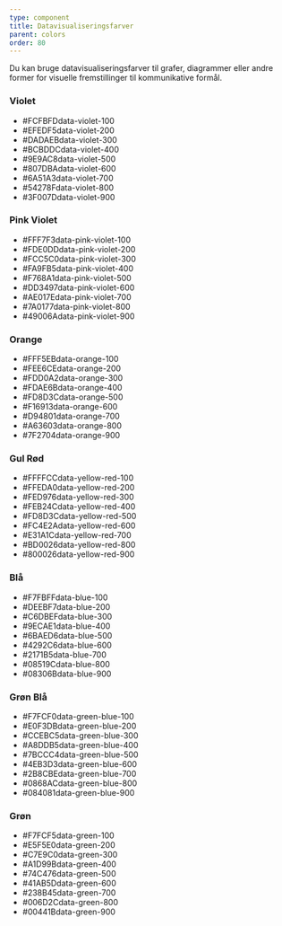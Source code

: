 ```yaml
---
type: component
title: Datavisualiseringsfarver
parent: colors
order: 80
---
```


Du kan bruge datavisualiseringsfarver til grafer, diagrammer eller andre former for visuelle fremstillinger til kommunikative formål.

### Violet

<ul class="color-scale">
  <li>
    <div class="color background-data-violet-100"></div>
    <div class="color-text-label"><span class="color-hex">#FCFBFD</span><span title="data-violet-100"><span class="d-md-none">data-violet-</span>100</span></div>
  </li>
  <li>
    <div class="color background-data-violet-200"></div>
    <div class="color-text-label"><span class="color-hex">#EFEDF5</span><span title="data-violet-200"><span class="d-md-none">data-violet-</span>200</span></div>
  </li>
  <li>
    <div class="color background-data-violet-300"></div>
    <div class="color-text-label"><span class="color-hex">#DADAEB</span><span title="data-violet-300"><span class="d-md-none">data-violet-</span>300</span></div>
  </li>
  <li>
    <div class="color background-data-violet-400"></div>
    <div class="color-text-label"><span class="color-hex">#BCBDDC</span><span title="data-violet-400"><span class="d-md-none">data-violet-</span>400</span></div>
  </li>
  <li>
    <div class="color background-data-violet-500"></div>
    <div class="color-text-label"><span class="color-hex">#9E9AC8</span><span title="data-violet-500"><span class="d-md-none">data-violet-</span>500</span></div>
  </li>
  <li>
    <div class="color background-data-violet-600"></div>
    <div class="color-text-label"><span class="color-hex">#807DBA</span><span title="data-violet-600"><span class="d-md-none">data-violet-</span>600</span></div>
  </li>
  <li>
    <div class="color background-data-violet-700"></div>
    <div class="color-text-label"><span class="color-hex">#6A51A3</span><span title="data-violet-700"><span class="d-md-none">data-violet-</span>700</span></div>
  </li>
  <li>
    <div class="color background-data-violet-800"></div>
    <div class="color-text-label"><span class="color-hex">#54278F</span><span title="data-violet-800"><span class="d-md-none">data-violet-</span>800</span></div>
  </li>
  <li>
    <div class="color background-data-violet-900"></div>
    <div class="color-text-label"><span class="color-hex">#3F007D</span><span title="data-violet-900"><span class="d-md-none">data-violet-</span>900</span></div>
  </li>
</ul>

### Pink Violet

<ul class="color-scale">
  <li>
    <div class="color background-data-pink-violet-100"></div>
    <div class="color-text-label"><span class="color-hex">#FFF7F3</span><span title="data-pink-violet-100"><span class="d-md-none">data-pink-violet-</span>100</span></div>
  </li>
  <li>
    <div class="color background-data-pink-violet-200"></div>
    <div class="color-text-label"><span class="color-hex">#FDE0DD</span><span title="data-pink-violet-200"><span class="d-md-none">data-pink-violet-</span>200</span></div>
  </li>
  <li>
    <div class="color background-data-pink-violet-300"></div>
    <div class="color-text-label"><span class="color-hex">#FCC5C0</span><span title="data-pink-violet-300"><span class="d-md-none">data-pink-violet-</span>300</span></div>
  </li>
  <li>
    <div class="color background-data-pink-violet-400"></div>
    <div class="color-text-label"><span class="color-hex">#FA9FB5</span><span title="data-pink-violet-400"><span class="d-md-none">data-pink-violet-</span>400</span></div>
  </li>
  <li>
    <div class="color background-data-pink-violet-500"></div>
    <div class="color-text-label"><span class="color-hex">#F768A1</span><span title="data-pink-violet-500"><span class="d-md-none">data-pink-violet-</span>500</span></div>
  </li>
  <li>
    <div class="color background-data-pink-violet-600"></div>
    <div class="color-text-label"><span class="color-hex">#DD3497</span><span title="data-pink-violet-600"><span class="d-md-none">data-pink-violet-</span>600</span></div>
  </li>
  <li>
    <div class="color background-data-pink-violet-700"></div>
    <div class="color-text-label"><span class="color-hex">#AE017E</span><span title="data-pink-violet-700"><span class="d-md-none">data-pink-violet-</span>700</span></div>
  </li>
  <li>
    <div class="color background-data-pink-violet-800"></div>
    <div class="color-text-label"><span class="color-hex">#7A0177</span><span title="data-pink-violet-800"><span class="d-md-none">data-pink-violet-</span>800</span></div>
  </li>
  <li>
    <div class="color background-data-pink-violet-900"></div>
    <div class="color-text-label"><span class="color-hex">#49006A</span><span title="data-pink-violet-900"><span class="d-md-none">data-pink-violet-</span>900</span></div>
  </li>
</ul>

### Orange

<ul class="color-scale">
  <li>
    <div class="color background-data-orange-100"></div>
    <div class="color-text-label"><span class="color-hex">#FFF5EB</span><span title="data-orange-100"><span class="d-md-none">data-orange-</span>100</span></div>
  </li>
  <li>
    <div class="color background-data-orange-200"></div>
    <div class="color-text-label"><span class="color-hex">#FEE6CE</span><span title="data-orange-200"><span class="d-md-none">data-orange-</span>200</span></div>
  </li>
  <li>
    <div class="color background-data-orange-300"></div>
    <div class="color-text-label"><span class="color-hex">#FDD0A2</span><span title="data-orange-300"><span class="d-md-none">data-orange-</span>300</span></div>
  </li>
  <li>
    <div class="color background-data-orange-400"></div>
    <div class="color-text-label"><span class="color-hex">#FDAE6B</span><span title="data-orange-400"><span class="d-md-none">data-orange-</span>400</span></div>
  </li>
  <li>
    <div class="color background-data-orange-500"></div>
    <div class="color-text-label"><span class="color-hex">#FD8D3C</span><span title="data-orange-500"><span class="d-md-none">data-orange-</span>500</span></div>
  </li>
  <li>
    <div class="color background-data-orange-600"></div>
    <div class="color-text-label"><span class="color-hex">#F16913</span><span title="data-orange-600"><span class="d-md-none">data-orange-</span>600</span></div>
  </li>
  <li>
    <div class="color background-data-orange-700"></div>
    <div class="color-text-label"><span class="color-hex">#D94801</span><span title="data-orange-700"><span class="d-md-none">data-orange-</span>700</span></div>
  </li>
  <li>
    <div class="color background-data-orange-800"></div>
    <div class="color-text-label"><span class="color-hex">#A63603</span><span title="data-orange-800"><span class="d-md-none">data-orange-</span>800</span></div>
  </li>
  <li>
    <div class="color background-data-orange-900"></div>
    <div class="color-text-label"><span class="color-hex">#7F2704</span><span title="data-orange-900"><span class="d-md-none">data-orange-</span>900</span></div>
  </li>
</ul>

### Gul Rød

<ul class="color-scale">
  <li>
    <div class="color background-data-yellow-red-100"></div>
    <div class="color-text-label"><span class="color-hex">#FFFFCC</span><span title="data-yellow-red-100"><span class="d-md-none">data-yellow-red-</span>100</span></div>
  </li>
  <li>
    <div class="color background-data-yellow-red-200"></div>
    <div class="color-text-label"><span class="color-hex">#FFEDA0</span><span title="data-yellow-red-200"><span class="d-md-none">data-yellow-red-</span>200</span></div>
  </li>
  <li>
    <div class="color background-data-yellow-red-300"></div>
    <div class="color-text-label"><span class="color-hex">#FED976</span><span title="data-yellow-red-300"><span class="d-md-none">data-yellow-red-</span>300</span></div>
  </li>
  <li>
    <div class="color background-data-yellow-red-400"></div>
    <div class="color-text-label"><span class="color-hex">#FEB24C</span><span title="data-yellow-red-400"><span class="d-md-none">data-yellow-red-</span>400</span></div>
  </li>
  <li>
    <div class="color background-data-yellow-red-500"></div>
    <div class="color-text-label"><span class="color-hex">#FD8D3C</span><span title="data-yellow-red-500"><span class="d-md-none">data-yellow-red-</span>500</span></div>
  </li>
  <li>
    <div class="color background-data-yellow-red-600"></div>
    <div class="color-text-label"><span class="color-hex">#FC4E2A</span><span title="data-yellow-red-600"><span class="d-md-none">data-yellow-red-</span>600</span></div>
  </li>
  <li>
    <div class="color background-data-yellow-red-700"></div>
    <div class="color-text-label"><span class="color-hex">#E31A1C</span><span title="data-yellow-red-700"><span class="d-md-none">data-yellow-red-</span>700</span></div>
  </li>
  <li>
    <div class="color background-data-yellow-red-800"></div>
    <div class="color-text-label"><span class="color-hex">#BD0026</span><span title="data-yellow-red-800"><span class="d-md-none">data-yellow-red-</span>800</span></div>
  </li>
  <li>
    <div class="color background-data-yellow-red-900"></div>
    <div class="color-text-label"><span class="color-hex">#800026</span><span title="data-yellow-red-900"><span class="d-md-none">data-yellow-red-</span>900</span></div>
  </li>
</ul>

### Blå

<ul class="color-scale">
  <li>
    <div class="color background-data-blue-100"></div>
    <div class="color-text-label"><span class="color-hex">#F7FBFF</span><span title="data-blue-100"><span class="d-md-none">data-blue-</span>100</span></div>
  </li>
  <li>
    <div class="color background-data-blue-200"></div>
    <div class="color-text-label"><span class="color-hex">#DEEBF7</span><span title="data-blue-200"><span class="d-md-none">data-blue-</span>200</span></div>
  </li>
  <li>
    <div class="color background-data-blue-300"></div>
    <div class="color-text-label"><span class="color-hex">#C6DBEF</span><span title="data-blue-300"><span class="d-md-none">data-blue-</span>300</span></div>
  </li>
  <li>
    <div class="color background-data-blue-400"></div>
    <div class="color-text-label"><span class="color-hex">#9ECAE1</span><span title="data-blue-400"><span class="d-md-none">data-blue-</span>400</span></div>
  </li>
  <li>
    <div class="color background-data-blue-500"></div>
    <div class="color-text-label"><span class="color-hex">#6BAED6</span><span title="data-blue-500"><span class="d-md-none">data-blue-</span>500</span></div>
  </li>
  <li>
    <div class="color background-data-blue-600"></div>
    <div class="color-text-label"><span class="color-hex">#4292C6</span><span title="data-blue-600"><span class="d-md-none">data-blue-</span>600</span></div>
  </li>
  <li>
    <div class="color background-data-blue-700"></div>
    <div class="color-text-label"><span class="color-hex">#2171B5</span><span title="data-blue-700"><span class="d-md-none">data-blue-</span>700</span></div>
  </li>
  <li>
    <div class="color background-data-blue-800"></div>
    <div class="color-text-label"><span class="color-hex">#08519C</span><span title="data-blue-800"><span class="d-md-none">data-blue-</span>800</span></div>
  </li>
  <li>
    <div class="color background-data-blue-900"></div>
    <div class="color-text-label"><span class="color-hex">#08306B</span><span title="data-blue-900"><span class="d-md-none">data-blue-</span>900</span></div>
  </li>
</ul>

### Grøn Blå

<ul class="color-scale">
  <li>
    <div class="color background-data-green-blue-100"></div>
    <div class="color-text-label"><span class="color-hex">#F7FCF0</span><span title="data-green-blue-100"><span class="d-md-none">data-green-blue-</span>100</span></div>
  </li>
  <li>
    <div class="color background-data-green-blue-200"></div>
    <div class="color-text-label"><span class="color-hex">#E0F3DB</span><span title="data-green-blue-200"><span class="d-md-none">data-green-blue-</span>200</span></div>
  </li>
  <li>
    <div class="color background-data-green-blue-300"></div>
    <div class="color-text-label"><span class="color-hex">#CCEBC5</span><span title="data-green-blue-300"><span class="d-md-none">data-green-blue-</span>300</span></div>
  </li>
  <li>
    <div class="color background-data-green-blue-400"></div>
    <div class="color-text-label"><span class="color-hex">#A8DDB5</span><span title="data-green-blue-400"><span class="d-md-none">data-green-blue-</span>400</span></div>
  </li>
  <li>
    <div class="color background-data-green-blue-500"></div>
    <div class="color-text-label"><span class="color-hex">#7BCCC4</span><span title="data-green-blue-500"><span class="d-md-none">data-green-blue-</span>500</span></div>
  </li>
  <li>
    <div class="color background-data-green-blue-600"></div>
    <div class="color-text-label"><span class="color-hex">#4EB3D3</span><span title="data-green-blue-600"><span class="d-md-none">data-green-blue-</span>600</span></div>
  </li>
  <li>
    <div class="color background-data-green-blue-700"></div>
    <div class="color-text-label"><span class="color-hex">#2B8CBE</span><span title="data-green-blue-700"><span class="d-md-none">data-green-blue-</span>700</span></div>
  </li>
  <li>
    <div class="color background-data-green-blue-800"></div>
    <div class="color-text-label"><span class="color-hex">#0868AC</span><span title="data-green-blue-800"><span class="d-md-none">data-green-blue-</span>800</span></div>
  </li>
  <li>
    <div class="color background-data-green-blue-900"></div>
    <div class="color-text-label"><span class="color-hex">#084081</span><span title="data-green-blue-900"><span class="d-md-none">data-green-blue-</span>900</span></div>
  </li>
</ul>

### Grøn

<ul class="color-scale">
  <li>
    <div class="color background-data-green-100"></div>
    <div class="color-text-label"><span class="color-hex">#F7FCF5</span><span title="data-green-100"><span class="d-md-none">data-green-</span>100</span></div>
  </li>
  <li>
    <div class="color background-data-green-200"></div>
    <div class="color-text-label"><span class="color-hex">#E5F5E0</span><span title="data-green-200"><span class="d-md-none">data-green-</span>200</span></div>
  </li>
  <li>
    <div class="color background-data-green-300"></div>
    <div class="color-text-label"><span class="color-hex">#C7E9C0</span><span title="data-green-300"><span class="d-md-none">data-green-</span>300</span></div>
  </li>
  <li>
    <div class="color background-data-green-400"></div>
    <div class="color-text-label"><span class="color-hex">#A1D99B</span><span title="data-green-400"><span class="d-md-none">data-green-</span>400</span></div>
  </li>
  <li>
    <div class="color background-data-green-500"></div>
    <div class="color-text-label"><span class="color-hex">#74C476</span><span title="data-green-500"><span class="d-md-none">data-green-</span>500</span></div>
  </li>
  <li>
    <div class="color background-data-green-600"></div>
    <div class="color-text-label"><span class="color-hex">#41AB5D</span><span title="data-green-600"><span class="d-md-none">data-green-</span>600</span></div>
  </li>
  <li>
    <div class="color background-data-green-700"></div>
    <div class="color-text-label"><span class="color-hex">#238B45</span><span title="data-green-700"><span class="d-md-none">data-green-</span>700</span></div>
  </li>
  <li>
    <div class="color background-data-green-800"></div>
    <div class="color-text-label"><span class="color-hex">#006D2C</span><span title="data-green-800"><span class="d-md-none">data-green-</span>800</span></div>
  </li>
  <li>
    <div class="color background-data-green-900"></div>
    <div class="color-text-label"><span class="color-hex">#00441B</span><span title="data-green-900"><span class="d-md-none">data-green-</span>900</span></div>
  </li>
</ul>
